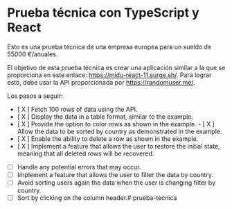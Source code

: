 # Prueba técnica con TypeScript y React

Esto es una prueba técnica de una empresa europea para un sueldo de 55000 €/anuales.

El objetivo de esta prueba técnica es crear una aplicación similar a la que se proporciona en este enlace: https://midu-react-11.surge.sh/. Para lograr esto, debe usar la API proporcionada por https://randomuser.me/.

Los pasos a seguir:

- [ X ] Fetch 100 rows of data using the API.
- [ X ] Display the data in a table format, similar to the example.
- [ X ] Provide the option to color rows as shown in the example.
- [ X ] Allow the data to be sorted by country as demonstrated in the example.
- [ X ] Enable the ability to delete a row as shown in the example.
- [ X ] Implement a feature that allows the user to restore the initial state, meaning that all deleted rows will be recovered.
- [  ] Handle any potential errors that may occur.
- [  ] Implement a feature that allows the user to filter the data by country.
- [  ] Avoid sorting users again the data when the user is changing filter by country.
- [  ] Sort by clicking on the column header.# prueba-tecnica
